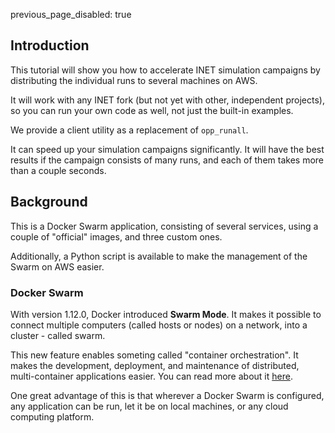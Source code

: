 previous_page_disabled: true


## Introduction


This tutorial will show you how to accelerate INET simulation campaigns by
distributing the individual runs to several machines on AWS.

It will work with any INET fork (but not yet with other, independent projects),
so you can run your own code as well, not just the built-in examples.

We provide a client utility as a replacement of `opp_runall`.

It can speed up your simulation campaigns significantly.
It will have the best results if the campaign consists of many runs,
and each of them takes more than a couple seconds.


## Background

This is a Docker Swarm application, consisting of several services, using a couple
of "official" images, and three custom ones.

Additionally, a Python script is available to make the management of the Swarm on AWS
easier.

### Docker Swarm


With version 1.12.0, Docker introduced **Swarm Mode**. It makes it possible to
connect multiple computers (called hosts or nodes) on a network, into a cluster - called swarm.

This new feature enables someting called "container orchestration". It makes the development, deployment,
and maintenance of distributed, multi-container applications easier. You can read
more about it [here](https://docs.docker.com/engine/swarm/).

One great advantage of this is that wherever a Docker Swarm is configured, any
application can be run, let it be on local machines, or any cloud computing platform.

